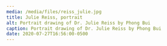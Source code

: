 ```yaml
---
media: /media/files/reiss_julie.jpg
title: Julie Reiss, portrait
alt: Portrait drawing of Dr. Julie Reiss by Phong Bui
caption: Portrait drawing of Dr. Julie Reiss by Phong Bui
date: 2020-07-27T16:56:00-0500
---
```

